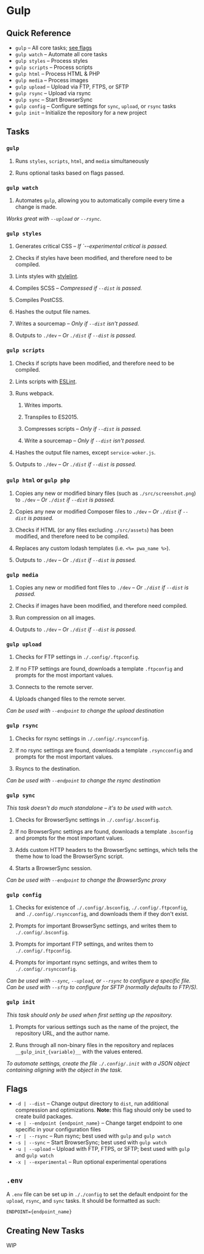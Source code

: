 # Gulp

## Quick Reference

- `gulp` &ndash; All core tasks; [see flags](#flags)
- `gulp watch` &ndash; Automate all core tasks
- `gulp styles` &ndash; Process styles
- `gulp scripts` &ndash; Process scripts
- `gulp html` &ndash; Process HTML & PHP
- `gulp media` &ndash; Process images
- `gulp upload` &ndash; Upload via FTP, FTPS, or SFTP
- `gulp rsync` &ndash; Upload via rsync
- `gulp sync` &ndash; Start BrowserSync
- `gulp config` &ndash; Configure settings for `sync`, `upload`, or `rsync` tasks
- `gulp init` &ndash; Initialize the repository for a new project

## Tasks

### `gulp`

1. Runs `styles`, `scripts`, `html`, and `media` simultaneously

2. Runs optional tasks based on flags passed.

### `gulp watch`

1. Automates `gulp`, allowing you to automatically compile every time a change is made.

*Works great with `--upload` or `--rsync`.*

### `gulp styles`

1. Generates critical CSS &ndash; *If `--experimental critical is passed.*

2. Checks if styles have been modified, and therefore need to be compiled.

3. Lints styles with [stylelint](https://stylelint.io/).

4. Compiles SCSS &ndash; *Compressed if `--dist` is passed.*

5. Compiles PostCSS.

6. Hashes the output file names.

7. Writes a sourcemap &ndash; *Only if `--dist` isn't passed.*

8. Outputs to `./dev` &ndash; *Or `./dist` if `--dist` is passed.*

### `gulp scripts`

1. Checks if scripts have been modified, and therefore need to be compiled.

2. Lints scripts with [ESLint](https://eslint.org/).

3. Runs webpack.

    1. Writes imports.

    2. Transpiles to ES2015.

    3. Compresses scripts &ndash; *Only if `--dist` is passed.*

    4. Write a sourcemap &ndash; *Only if `--dist` isn't passed.*

4. Hashes the output file names, except `service-woker.js`.

7. Outputs to `./dev` &ndash; *Or `./dist` if `--dist` is passed.*

### `gulp html` or `gulp php`

1. Copies any new or modified binary files (such as `./src/screenshot.png`) to `./dev` &ndash; *Or `./dist` if `--dist` is passed.*

2. Copies any new or modified Composer files to `./dev` &ndash; *Or `./dist` if `--dist` is passed.*

3. Checks if HTML (or any files excluding `./src/assets`) has been modified, and therefore need to be compiled.

4. Replaces any custom lodash templates (i.e. `<%= pwa_name %>`).

5. Outputs to `./dev` &ndash; *Or `./dist` if `--dist` is passed.*

### `gulp media`

1. Copies any new or modified font files to `./dev` &ndash; *Or `./dist` if `--dist` is passed.*

2. Checks if images have been modified, and therefore need compiled.

3. Run compression on all images.

4. Outputs to `./dev` &ndash; *Or `./dist` if `--dist` is passed.*

### `gulp upload`

1. Checks for FTP settings in `./.config/.ftpconfig`.

2. If no FTP settings are found, downloads a template `.ftpconfig` and prompts for the most important values.

3. Connects to the remote server.

4. Uploads changed files to the remote server.

*Can be used with `--endpoint` to change the upload destination*

### `gulp rsync`

1. Checks for rsync settings in `./.config/.rsyncconfig`.

2. If no rsync settings are found, downloads a template `.rsyncconfig` and prompts for the most important values.

3. Rsyncs to the destination.

*Can be used with `--endpoint` to change the rsync destination*

### `gulp sync`

*This task doesn't do much standalone &ndash; it's to be used with `watch`.*

1. Checks for BrowserSync settings in `./.config/.bsconfig`.

2. If no BrowserSync settings are found, downloads a template `.bsconfig` and prompts for the most important values.

3. Adds custom HTTP headers to the BrowserSync settings, which tells the theme how to load the BrowserSync script.

4. Starts a BrowserSync session.

*Can be used with `--endpoint` to change the BrowserSync proxy*

### `gulp config`

1. Checks for existence of `./.config/.bsconfig`, `./.config/.ftpconfig`, and `./.config/.rsyncconfig`, and downloads them if they don't exist.

2. Prompts for important BrowserSync settings, and writes them to `./.config/.bsconfig`.

3. Prompts for important FTP settings, and writes them to `./.config/.ftpconfig`.

4. Prompts for important rsync settings, and writes them to `./.config/.rsyncconfig`.

*Can be used with `--sync`, `--upload`, or `--rsync` to configure a specific file.*
*Can be used with `--sftp` to configure for SFTP (normally defaults to FTP/S).*

### `gulp init`

*This task should only be used when first setting up the repository.*

1. Prompts for various settings such as the name of the project, the repository URL, and the author name.

2. Runs through all non-binary files in the repository and replaces `__gulp_init_{variable}__` with the values entered.

*To automate settings, create the file `./.config/.init` with a JSON object containing aligning with the object in the task.*

## Flags

- `-d | --dist` &ndash; Change output directory to `dist`, run additional compression and optimizations. **Note:** this flag should only be used to create build packages.
- `-e | --endpoint {endpoint_name}` &ndash; Change target endpoint to one specific in your configuration files
- `-r | --rsync` &ndash; Run rsync; best used with `gulp` and `gulp watch`
- `-s | --sync` &ndash; Start BrowserSync; best used with `gulp watch`
- `-u | --upload` &ndash; Upload with FTP, FTPS, or SFTP; best used with `gulp` and `gulp watch`
- `-x | --experimental` &ndash; Run optional experimental operations

## `.env`

A `.env` file can be set up in `././config` to set the default endpoint for the `upload`, `rsync`, and `sync` tasks. It should be formatted as such:

```
ENDPOINT={endpoint_name}
```

## Creating New Tasks

WIP
